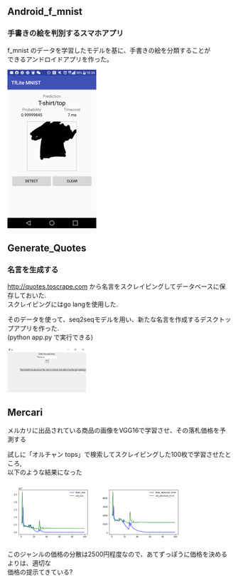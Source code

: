 ## Android_f_mnist

### 手書きの絵を判別するスマホアプリ    

f_mnist のデータを学習したモデルを基に、手書きの絵を分類することが     
できるアンドロイドアプリを作った。


![](Android_f_mnist/f_mnist.png)


## Generate_Quotes

### 名言を生成する

http://quotes.toscrape.com から名言をスクレイピングしてデータベースに保存しておいた.  
スクレイピングにはgo langを使用した.  

そのデータを使って、seq2seqモデルを用い、新たな名言を作成するデスクトップアプリを作った.  
(python app.py で実行できる)

![](Generate_Quotes/generate_quotes_re.png)


## Mercari

メルカリに出品されている商品の画像をVGG16で学習させ、その落札価格を予測する

試しに「オルチャン tops」で検索してスクレイピングした100枚で学習させたところ,   
以下のような結果になった

![](Mercari/output/loss_re.png)
![](Mercari/output/absolute_error_re.png)

このジャンルの価格の分散は2500円程度なので、あてずっぽうに価格を決めるよりは、適切な    
価格の提示てきている?

